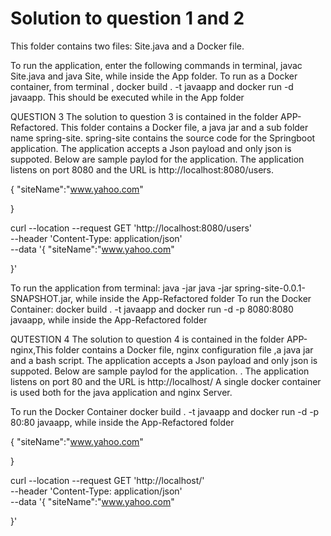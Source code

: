 # Solution to question 1 and 2

This folder contains two files: Site.java and a Docker file.

To run the application, enter the following commands in terminal, javac Site.java and java Site, while inside the App folder.
To run as a Docker container, from terminal , docker build . -t javaapp and docker run -d javaapp. This should be executed while in the App folder

QUESTION 3
The solution to question 3 is contained in the folder APP-Refactored. This folder contains a Docker file, a java jar and a sub folder name spring-site. spring-site contains the source code for the Springboot application. The application accepts a Json payload and only json is suppoted. Below are sample paylod for the application. The application listens on port 8080 and the URL is http://localhost:8080/users.

{
  "siteName":"www.yahoo.com"

}

curl --location --request GET 'http://localhost:8080/users' \
--header 'Content-Type: application/json' \
--data '{
  "siteName":"www.yahoo.com"

}'

To run the application from terminal: java -jar java -jar spring-site-0.0.1-SNAPSHOT.jar, while inside the App-Refactored folder
To run the Docker Container:  docker build . -t javaapp and docker run -d -p 8080:8080 javaapp, while inside the App-Refactored folder


QUTESTION 4 
The solution to question 4 is contained in the folder APP-nginx,This folder contains a Docker file, nginx configuration file ,a  java jar and a bash script.  The application accepts a Json payload and only json is suppoted. Below are sample paylod for the application. . The application listens on port 80 and the URL is http://localhost/ A single docker container is used both for the java application  and nginx Server. 

To run the Docker Container  docker build . -t javaapp and docker run -d -p 80:80 javaapp, while inside the App-Refactored folder

{
  "siteName":"www.yahoo.com"

}

curl --location --request GET 'http://localhost/' \
--header 'Content-Type: application/json' \
--data '{
  "siteName":"www.yahoo.com"

}'

